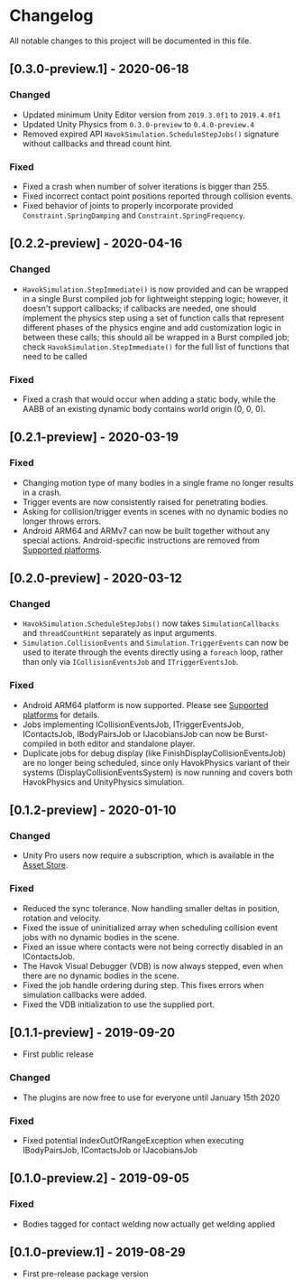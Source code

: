 # Changelog
All notable changes to this project will be documented in this file.

## [0.3.0-preview.1] - 2020-06-18

### Changed
- Updated minimum Unity Editor version from `2019.3.0f1` to `2019.4.0f1`
- Updated Unity Physics from `0.3.0-preview` to `0.4.0-preview.4`
- Removed expired API `HavokSimulation.ScheduleStepJobs()` signature without callbacks and thread count hint.

### Fixed
- Fixed a crash when number of solver iterations is bigger than 255.
- Fixed incorrect contact point positions reported through collision events.
- Fixed behavior of joints to properly incorporate provided `Constraint.SpringDamping` and `Constraint.SpringFrequency`.

## [0.2.2-preview] - 2020-04-16

### Changed
- `HavokSimulation.StepImmediate()` is now provided and can be wrapped in a single Burst compiled job for lightweight stepping logic; however, it doesn't support callbacks; if callbacks are needed, one should implement the physics step using a set of function calls that represent different phases of the physics engine and add customization logic in between these calls; this should all be wrapped in a Burst compiled job; check `HavokSimulation.StepImmediate()` for the full list of functions that need to be called

### Fixed
- Fixed a crash that would occur when adding a static body, while the AABB of an existing dynamic body contains world origin (0, 0, 0).

## [0.2.1-preview] - 2020-03-19

### Fixed
- Changing motion type of many bodies in a single frame no longer results in a crash.
- Trigger events are now consistently raised for penetrating bodies.
- Asking for collision/trigger events in scenes with no dynamic bodies no longer throws errors.
- Android ARM64 and ARMv7 can now be built together without any special actions. Android-specific instructions are removed from [Supported platforms](Documentation~/platforms.md).

## [0.2.0-preview] - 2020-03-12

### Changed
- `HavokSimulation.ScheduleStepJobs()` now takes `SimulationCallbacks` and `threadCountHint` separately as input arguments.
- `Simulation.CollisionEvents` and `Simulation.TriggerEvents` can now be used to iterate through the events directly using a `foreach` loop, rather than only via `ICollisionEventsJob` and `ITriggerEventsJob`.

### Fixed
- Android ARM64 platform is now supported. Please see [Supported platforms](Documentation~/platforms.md) for details.
- Jobs implementing ICollisionEventsJob, ITriggerEventsJob, IContactsJob, IBodyPairsJob or IJacobiansJob can now be Burst-compiled in both editor and standalone player.
- Duplicate jobs for debug display (like FinishDisplayCollisionEventsJob) are no longer being scheduled, since only HavokPhysics variant of their systems (DisplayCollisionEventsSystem) is now running and covers both HavokPhysics and UnityPhysics simulation.

## [0.1.2-preview] - 2020-01-10

### Changed
- Unity Pro users now require a subscription, which is available in the [Asset Store](https://aka.ms/hkunityassetstore).

### Fixed
- Reduced the sync tolerance. Now handling smaller deltas in position, rotation and velocity.
- Fixed the issue of uninitialized array when scheduling collision event jobs with no dynamic bodies in the scene.
- Fixed an issue where contacts were not being correctly disabled in an IContactsJob.
- The Havok Visual Debugger (VDB) is now always stepped, even when there are no dynamic bodies in the scene.
- Fixed the job handle ordering during step. This fixes errors when simulation callbacks were added.
- Fixed the VDB initialization to use the supplied port.

## [0.1.1-preview] - 2019-09-20

- First public release

### Changed
- The plugins are now free to use for everyone until January 15th 2020

### Fixed
- Fixed potential IndexOutOfRangeException when executing IBodyPairsJob, IContactsJob or IJacobiansJob

## [0.1.0-preview.2] - 2019-09-05

### Fixed
- Bodies tagged for contact welding now actually get welding applied

## [0.1.0-preview.1] - 2019-08-29

- First pre-release package version

